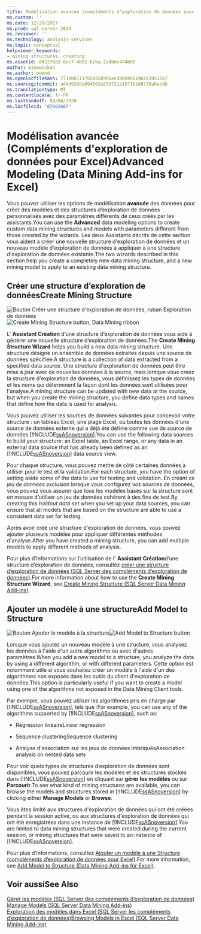 ```yaml
---
title: Modélisation avancée (compléments d’exploration de données pour Excel) | Microsoft Docs
ms.custom: ''
ms.date: 12/29/2017
ms.prod: sql-server-2014
ms.reviewer: ''
ms.technology: analysis-services
ms.topic: conceptual
helpviewer_keywords:
- mining structures, creating
ms.assetid: 042270a3-6ec7-4b52-b2ba-2adb6c4740d5
author: minewiskan
ms.author: owend
ms.openlocfilehash: 771eb6111765b558995ee3b0eb98196c63951567
ms.sourcegitcommit: ad4d92dce894592a259721a1571b1d8736abacdb
ms.translationtype: MT
ms.contentlocale: fr-FR
ms.lasthandoff: 08/04/2020
ms.locfileid: "87602687"
---
```

# <a name="advanced-modeling-data-mining-add-ins-for-excel"></a><span data-ttu-id="9299b-102">Modélisation avancée (Compléments d'exploration de données pour Excel)</span><span class="sxs-lookup"><span data-stu-id="9299b-102">Advanced Modeling (Data Mining Add-ins for Excel)</span></span>
  <span data-ttu-id="9299b-103">Vous pouvez utiliser les options de modélisation **avancée** des données pour créer des modèles et des structures d’exploration de données personnalisés avec des paramètres différents de ceux créés par les assistants.</span><span class="sxs-lookup"><span data-stu-id="9299b-103">You can use the **Advanced** data modeling options to create custom data mining structures and models with parameters different from those created by the wizards.</span></span> <span data-ttu-id="9299b-104">Les deux Assistants décrits de cette section vous aident à créer une nouvelle structure d'exploration de données et un nouveau modèle d'exploration de données à appliquer à une structure d'exploration de données existante.</span><span class="sxs-lookup"><span data-stu-id="9299b-104">The two wizards described in this section help you create a completely new data mining structure, and a new mining model to apply to an existing data mining structure.</span></span>  
  
## <a name="create-mining-structure"></a><span data-ttu-id="9299b-105">Créer une structure d’exploration de données</span><span class="sxs-lookup"><span data-stu-id="9299b-105">Create Mining Structure</span></span>  
 <span data-ttu-id="9299b-106">![Bouton Créer une structure d'exploration de données, ruban Exploration de données](media/dmc-createstruct.gif "Bouton Créer une structure d'exploration de données, ruban Exploration de données")</span><span class="sxs-lookup"><span data-stu-id="9299b-106">![Create Mining Structure button, Data Mining ribbon](media/dmc-createstruct.gif "Create Mining Structure button, Data Mining ribbon")</span></span>  
  
 <span data-ttu-id="9299b-107">L' **Assistant Création** d’une structure d’exploration de données vous aide à générer une nouvelle structure d’exploration de données.</span><span class="sxs-lookup"><span data-stu-id="9299b-107">The **Create Mining Structure Wizard** helps you build a new data mining structure.</span></span> <span data-ttu-id="9299b-108">Une structure désigne un ensemble de données extraites depuis une source de données spécifiée.</span><span class="sxs-lookup"><span data-stu-id="9299b-108">A structure is a collection of data extracted from a specified data source.</span></span>  <span data-ttu-id="9299b-109">Une structure d'exploration de données peut être mise à jour avec de nouvelles données à la source, mais lorsque vous créez la structure d'exploration de données, vous définissez les types de données et les noms qui déterminent la façon dont les données sont utilisées pour l'analyse.</span><span class="sxs-lookup"><span data-stu-id="9299b-109">A mining structure can be updated with new data at the source, but when you create the mining structure, you define data types and names that define how the data is used for analysis.</span></span>  
  
 <span data-ttu-id="9299b-110">Vous pouvez utiliser les sources de données suivantes pour concevoir votre structure : un tableau Excel, une plage Excel, ou toutes les données d'une source de données externe qui a déjà été définie comme vue de source de données [!INCLUDE[ssASnoversion](../includes/ssasnoversion-md.md)].</span><span class="sxs-lookup"><span data-stu-id="9299b-110">You can use the following data sources to build your structure: an Excel table, an Excel range, or any data in an external data source that has already been defined as an [!INCLUDE[ssASnoversion](../includes/ssasnoversion-md.md)] data source view.</span></span>  
  
 <span data-ttu-id="9299b-111">Pour chaque structure, vous pouvez mettre de côté certaines données à utiliser pour le test et la validation.</span><span class="sxs-lookup"><span data-stu-id="9299b-111">For each structure, you have the option of setting aside some of the data to use for testing and validation.</span></span> <span data-ttu-id="9299b-112">En créant ce *jeu de données exclusion* lorsque vous configurez vos sources de données, vous pouvez vous assurer que tous les modèles basés sur la structure sont en mesure d’utiliser un jeu de données cohérent à des fins de test.</span><span class="sxs-lookup"><span data-stu-id="9299b-112">By creating this *holdout data set* when you set up your data sources, you can ensure that all models that are based on the structure are able to use a consistent data set for testing.</span></span>  
  
 <span data-ttu-id="9299b-113">Après avoir créé une structure d'exploration de données, vous pouvez ajouter plusieurs modèles pour appliquer différentes méthodes d'analyse.</span><span class="sxs-lookup"><span data-stu-id="9299b-113">After you have created a mining structure, you can add multiple models to apply different methods of analysis.</span></span>  
  
 <span data-ttu-id="9299b-114">Pour plus d’informations sur l’utilisation de l' **Assistant Création**d’une structure d’exploration de données, consultez [créer une structure d’exploration de données &#40;SQL Server des compléments d’exploration de données&#41;](create-mining-structure-sql-server-data-mining-add-ins.md).</span><span class="sxs-lookup"><span data-stu-id="9299b-114">For more information about how to use the **Create Mining Structure Wizard**, see [Create Mining Structure &#40;SQL Server Data Mining Add-ins&#41;](create-mining-structure-sql-server-data-mining-add-ins.md).</span></span>  
  
## <a name="add-model-to-structure"></a><span data-ttu-id="9299b-115">Ajouter un modèle à une structure</span><span class="sxs-lookup"><span data-stu-id="9299b-115">Add Model to Structure</span></span>  
 <span data-ttu-id="9299b-116">![Bouton Ajouter le modèle à la structure](media/dmc-addmodel.gif "Bouton Ajouter le modèle à la structure")</span><span class="sxs-lookup"><span data-stu-id="9299b-116">![Add Model to Structure button](media/dmc-addmodel.gif "Add Model to Structure button")</span></span>  
  
 <span data-ttu-id="9299b-117">Lorsque vous ajoutez un nouveau modèle à une structure, vous analysez les données à l'aide d'un autre algorithme ou avec d'autres paramètres.</span><span class="sxs-lookup"><span data-stu-id="9299b-117">When you add a new model to a structure, you analyze the data by using a different algorithm, or with different parameters.</span></span> <span data-ttu-id="9299b-118">Cette option est notamment utile si vous souhaitez créer un modèle à l'aide d'un des algorithmes non exposés dans les outils du client d'exploration de données.</span><span class="sxs-lookup"><span data-stu-id="9299b-118">This option is particularly useful if you want to create a model using one of the algorithms not exposed in the Data Mining Client tools.</span></span>  
  
 <span data-ttu-id="9299b-119">Par exemple, vous pouvez utiliser les algorithmes pris en charge par [!INCLUDE[ssASnoversion](../includes/ssasnoversion-md.md)], tels que :</span><span class="sxs-lookup"><span data-stu-id="9299b-119">For example, you can use any of the algorithms supported by [!INCLUDE[ssASnoversion](../includes/ssasnoversion-md.md)], such as:</span></span>  
  
-   <span data-ttu-id="9299b-120">Régression linéaire</span><span class="sxs-lookup"><span data-stu-id="9299b-120">Linear regression</span></span>  
  
-   <span data-ttu-id="9299b-121">Sequence clustering</span><span class="sxs-lookup"><span data-stu-id="9299b-121">Sequence clustering</span></span>  
  
-   <span data-ttu-id="9299b-122">Analyse d'association sur les jeux de données imbriqués</span><span class="sxs-lookup"><span data-stu-id="9299b-122">Association analysis on nested data sets</span></span>  
  
 <span data-ttu-id="9299b-123">Pour voir quels types de structures d’exploration de données sont disponibles, vous pouvez parcourir les modèles et les structures stockés dans [!INCLUDE[ssASnoversion](../includes/ssasnoversion-md.md)] en cliquant sur **gérer les modèles** ou sur **Parcourir**.</span><span class="sxs-lookup"><span data-stu-id="9299b-123">To see what kind of mining structures are available, you can browse the models and structures stored in [!INCLUDE[ssASnoversion](../includes/ssasnoversion-md.md)] by clicking either **Manage Models** or **Browse**.</span></span>  
  
 <span data-ttu-id="9299b-124">Vous êtes limité aux structures d'exploration de données qui ont été créées pendant la session active, ou aux structures d'exploration de données qui ont été enregistrées dans une instance de [!INCLUDE[ssASnoversion](../includes/ssasnoversion-md.md)].</span><span class="sxs-lookup"><span data-stu-id="9299b-124">You are limited to data mining structures that were created during the current session, or mining structures that were saved to an instance of [!INCLUDE[ssASnoversion](../includes/ssasnoversion-md.md)].</span></span>  
  
 <span data-ttu-id="9299b-125">Pour plus d’informations, consultez [Ajouter un modèle à une Structure &#40;compléments d’exploration de données pour Excel&#41;](add-model-to-structure-data-mining-add-ins-for-excel.md).</span><span class="sxs-lookup"><span data-stu-id="9299b-125">For more information, see [Add Model to Structure &#40;Data Mining Add-ins for Excel&#41;](add-model-to-structure-data-mining-add-ins-for-excel.md).</span></span>  
  
## <a name="see-also"></a><span data-ttu-id="9299b-126">Voir aussi</span><span class="sxs-lookup"><span data-stu-id="9299b-126">See Also</span></span>  
 <span data-ttu-id="9299b-127">[Gérer les modèles &#40;SQL Server des compléments d’exploration de données&#41;](manage-models-sql-server-data-mining-add-ins.md) </span><span class="sxs-lookup"><span data-stu-id="9299b-127">[Manage Models &#40;SQL Server Data Mining Add-ins&#41;](manage-models-sql-server-data-mining-add-ins.md) </span></span>  
 [<span data-ttu-id="9299b-128">Exploration des modèles dans Excel &#40;SQL Server les compléments d’exploration de données&#41;</span><span class="sxs-lookup"><span data-stu-id="9299b-128">Browsing Models in Excel &#40;SQL Server Data Mining Add-ins&#41;</span></span>](browsing-models-in-excel-sql-server-data-mining-add-ins.md)  
  
  
